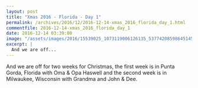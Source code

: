 ```yaml
---
layout: post
title: "Xmas 2016 - Florida - Day 1"
permalink: /archives/2016/12/2016-12-14-xmas_2016_florida_day_1.html
commentfile: 2016-12-14-xmas_2016_florida_day_1
date: 2016-12-14 03:39:00
image: "/assets/images/2016/15539025_1073119006126135_5377420859864514560_n_17868124729039370.jpg"
excerpt: |
  And we are off...
---
```


And we are off for two weeks for Christmas, the first week is in Punta Gorda, Florida with Oma & Opa Haswell and the second week is in Milwaukee, Wisconsin with Grandma and John & Dee.
